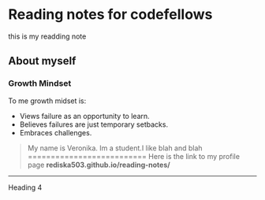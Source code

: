 # Reading notes for codefellows
this is my readding note
## About myself

### Growth Mindset
 To me growth midset is:
 - Views failure as an opportunity to learn.
 - Believes failures are just temporary setbacks.
 - Embraces challenges.


> My name is Veronika. Im a student.I like blah and blah
==========================
Here is the link to my profile page 
**rediska503.github.io/reading-notes/**
-----------------------------




Heading 4
